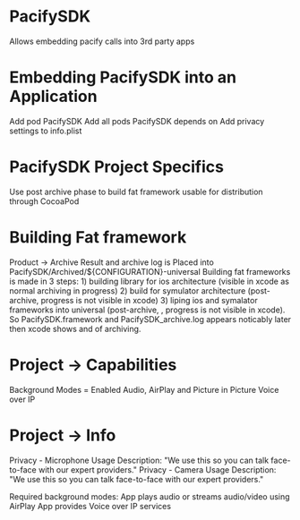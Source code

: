 # PacifySDK
Allows embedding pacify calls into 3rd party apps

# Embedding PacifySDK into an Application 

Add pod PacifySDK
Add all pods PacifySDK depends on
Add privacy settings to info.plist

# PacifySDK Project Specifics

Use post archive phase to build fat framework usable for distribution through CocoaPod

# Building Fat framework
Product -> Archive
Result and archive log is Placed into PacifySDK/Archived/${CONFIGURATION}-universal
Building fat frameworks is made in 3 steps: 1) building  library for ios architecture (visible in xcode as normal archiving in progress) 2) build for symulator architecture (post-archive, progress is not visible in xcode) 3) liping ios and symalator frameworks into universal (post-archive, , progress is not visible in xcode). So PacifySDK.framework and PacifySDK_archive.log appears noticably later then xcode shows and of archiving. 

# Project -> Capabilities
Background Modes = Enabled
Audio, AirPlay and Picture in Picture
Voice over IP

# Project -> Info
Privacy - Microphone Usage Description: "We use this so you can talk face-to-face with our expert providers."
Privacy - Camera Usage Description: "We use this so you can talk face-to-face with our expert providers."

Required background modes:
    App plays audio or streams audio/video using AirPlay
    App provides Voice over IP services
